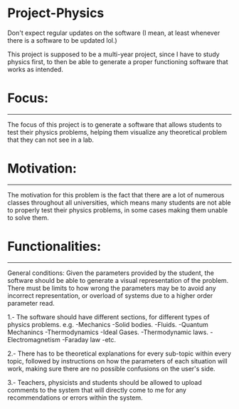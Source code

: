 # Project-Physics
Don't expect regular updates on the software (I mean, at least whenever there is a software to be updated lol.)

This project is supposed to be a multi-year project, since I have to study physics first, to then be
able to generate a proper functioning software that works as intended.

# Focus:
------
The focus of this project is to generate a software that allows students to test their physics problems, 
helping them visualize any theoretical problem that they can not see in a lab.

# Motivation:
-----------
The motivation for this problem is the fact that there are a lot of numerous classes throughout all
universities, which means many students are not able to properly test their physics problems,
in some cases making them unable to solve them.

# Functionalities:
----------------

General conditions:
Given the parameters provided by the student, the software should be able to generate a visual
representation of the problem. There must be limits to how wrong the parameters may be to avoid
any incorrect representation, or overload of systems due to a higher order parameter read.

1.- The software should have different sections, for different types of physics problems.
	e.g.
		-Mechanics
			-Solid bodies.
			-Fluids.
			-Quantum Mechanincs
		-Thermodynamics
			-Ideal Gases.
			-Thermodynamic laws.
		-Electromagnetism
			-Faraday law
			-etc.

2.- There has to be theoretical explanations for every sub-topic within every topic, followed by
instructions on how the parameters of each situation will work, making sure there are no possible
confusions on the user's side.

3.- Teachers, physicists and students should be allowed to upload comments to the system that will
directly come to me for any recommendations or errors within the system.
